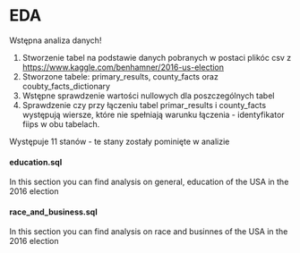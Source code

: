 # EDA
Wstępna analiza danych!

1. Stworzenie tabel na podstawie danych pobranych w postaci plikóc csv z https://www.kaggle.com/benhamner/2016-us-election
2. Stworzone tabele: primary_results, county_facts oraz coubty_facts_dictionary
3. Wstępne sprawdzenie wartości nullowych dla poszczególnych tabel
4. Sprawdzenie czy przy łączeniu tabel primar_results i county_facts występują wiersze, które nie spełniają warunku łączenia - identyfikator fiips w obu tabelach.

Występuje 11 stanów - te stany zostały pominięte w analizie
#### education.sql
In this section you can find analysis on general, education of the USA in the 2016 election

#### race_and_business.sql
In this section you can find analysis on race and businnes of the USA in the 2016 election

